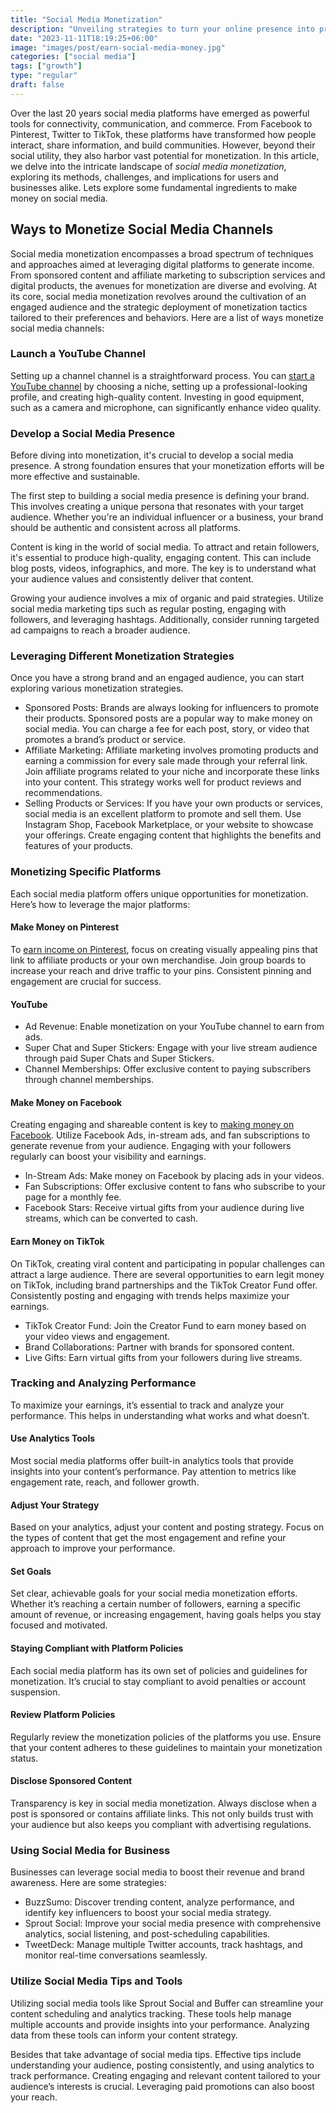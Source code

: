 ```yaml
---
title: "Social Media Monetization"
description: "Unveiling strategies to turn your online presence into profit. Explore methods, platforms, and tips to monetize your social media content effectively."
date: "2023-11-11T18:19:25+06:00"
image: "images/post/earn-social-media-money.jpg"
categories: ["social media"]
tags: ["growth"]
type: "regular"
draft: false
---
```


Over the last 20 years social media platforms have emerged as powerful tools for connectivity, communication, and commerce. From Facebook to Pinterest, Twitter to TikTok, these platforms have transformed how people interact, share information, and build communities. However, beyond their social utility, they also harbor vast potential for monetization. In this article, we delve into the intricate landscape of _social media monetization_, exploring its methods, challenges, and implications for users and businesses alike. Lets explore some fundamental ingredients to make money on social media.

## Ways to Monetize Social Media Channels

Social media monetization encompasses a broad spectrum of techniques and approaches aimed at leveraging digital platforms to generate income. From sponsored content and affiliate marketing to subscription services and digital products, the avenues for monetization are diverse and evolving. At its core, social media monetization revolves around the cultivation of an engaged audience and the strategic deployment of monetization tactics tailored to their preferences and behaviors. Here are a list of ways monetize social media channels:

### Launch a YouTube Channel

Setting up a channel channel is a straightforward process. You can [start a YouTube channel](/blog/how-to-start-a-youtube-channel/) by choosing a niche, setting up a professional-looking profile, and creating high-quality content. Investing in good equipment, such as a camera and microphone, can significantly enhance video quality.

### Develop a Social Media Presence

Before diving into monetization, it's crucial to develop a social media presence. A strong foundation ensures that your monetization efforts will be more effective and sustainable.

The first step to building a social media presence is defining your brand. This involves creating a unique persona that resonates with your target audience. Whether you're an individual influencer or a business, your brand should be authentic and consistent across all platforms.

Content is king in the world of social media. To attract and retain followers, it's essential to produce high-quality, engaging content. This can include blog posts, videos, infographics, and more. The key is to understand what your audience values and consistently deliver that content.

Growing your audience involves a mix of organic and paid strategies. Utilize social media marketing tips such as regular posting, engaging with followers, and leveraging hashtags. Additionally, consider running targeted ad campaigns to reach a broader audience.

### Leveraging Different Monetization Strategies

Once you have a strong brand and an engaged audience, you can start exploring various monetization strategies.

- Sponsored Posts: Brands are always looking for influencers to promote their products. Sponsored posts are a popular way to make money on social media. You can charge a fee for each post, story, or video that promotes a brand’s product or service.
- Affiliate Marketing: Affiliate marketing involves promoting products and earning a commission for every sale made through your referral link. Join affiliate programs related to your niche and incorporate these links into your content. This strategy works well for product reviews and recommendations.
- Selling Products or Services: If you have your own products or services, social media is an excellent platform to promote and sell them. Use Instagram Shop, Facebook Marketplace, or your website to showcase your offerings. Create engaging content that highlights the benefits and features of your products.

### Monetizing Specific Platforms

Each social media platform offers unique opportunities for monetization. Here’s how to leverage the major platforms:

#### Make Money on Pinterest

To [earn income on Pinterest](/blog/make-money-on-pinterest/), focus on creating visually appealing pins that link to affiliate products or your own merchandise. Join group boards to increase your reach and drive traffic to your pins. Consistent pinning and engagement are crucial for success.

#### YouTube

- Ad Revenue: Enable monetization on your YouTube channel to earn from ads.
- Super Chat and Super Stickers: Engage with your live stream audience through paid Super Chats and Super Stickers.
- Channel Memberships: Offer exclusive content to paying subscribers through channel memberships.

#### Make Money on Facebook

Creating engaging and shareable content is key to [making money on Facebook](/blog/facebook-monetization/). Utilize Facebook Ads, in-stream ads, and fan subscriptions to generate revenue from your audience. Engaging with your followers regularly can boost your visibility and earnings.

- In-Stream Ads: Make money on Facebook by placing ads in your videos.
- Fan Subscriptions: Offer exclusive content to fans who subscribe to your page for a monthly fee.
- Facebook Stars: Receive virtual gifts from your audience during live streams, which can be converted to cash.

#### Earn Money on TikTok

On TikTok, creating viral content and participating in popular challenges can attract a large audience. There are several opportunities to earn legit money on TikTok, including brand partnerships and the TikTok Creator Fund offer. Consistently posting and engaging with trends helps maximize your earnings.

- TikTok Creator Fund: Join the Creator Fund to earn money based on your video views and engagement.
- Brand Collaborations: Partner with brands for sponsored content.
- Live Gifts: Earn virtual gifts from your followers during live streams.

### Tracking and Analyzing Performance

To maximize your earnings, it’s essential to track and analyze your performance. This helps in understanding what works and what doesn’t.

#### Use Analytics Tools

Most social media platforms offer built-in analytics tools that provide insights into your content’s performance. Pay attention to metrics like engagement rate, reach, and follower growth.

#### Adjust Your Strategy

Based on your analytics, adjust your content and posting strategy. Focus on the types of content that get the most engagement and refine your approach to improve your performance.

#### Set Goals

Set clear, achievable goals for your social media monetization efforts. Whether it’s reaching a certain number of followers, earning a specific amount of revenue, or increasing engagement, having goals helps you stay focused and motivated.

#### Staying Compliant with Platform Policies

Each social media platform has its own set of policies and guidelines for monetization. It’s crucial to stay compliant to avoid penalties or account suspension.

#### Review Platform Policies

Regularly review the monetization policies of the platforms you use. Ensure that your content adheres to these guidelines to maintain your monetization status.

#### Disclose Sponsored Content

Transparency is key in social media monetization. Always disclose when a post is sponsored or contains affiliate links. This not only builds trust with your audience but also keeps you compliant with advertising regulations.

### Using Social Media for Business

Businesses can leverage social media to boost their revenue and brand awareness. Here are some strategies:

- BuzzSumo: Discover trending content, analyze performance, and identify key influencers to boost your social media strategy.
- Sprout Social: Improve your social media presence with comprehensive analytics, social listening, and post-scheduling capabilities.
- TweetDeck: Manage multiple Twitter accounts, track hashtags, and monitor real-time conversations seamlessly.

### Utilize Social Media Tips and Tools

Utilizing social media tools like Sprout Social and Buffer can streamline your content scheduling and analytics tracking. These tools help manage multiple accounts and provide insights into your performance. Analyzing data from these tools can inform your content strategy.

Besides that take advantage of social media tips. Effective tips include understanding your audience, posting consistently, and using analytics to track performance. Creating engaging and relevant content tailored to your audience’s interests is crucial. Leveraging paid promotions can also boost your reach.
